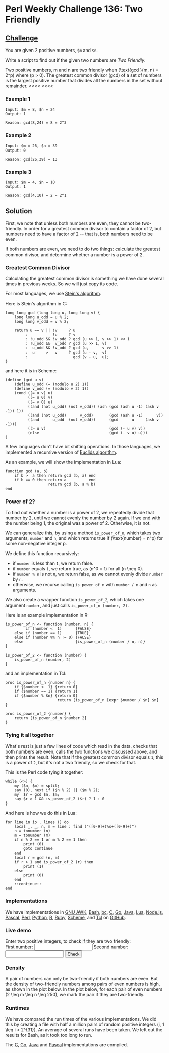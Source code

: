 # Perl Weekly Challenge 136: Two Friendly

## [Challenge][task1]
>>>>
You are given 2 positive numbers, `$m` and `$n`.

Write a script to find out if the given two numbers are *Two Friendly*.

>>>>
Two positive numbers, m and n are two friendly when
\(\text{gcd }(m, n) = 2^p\) where \(p > 0\). The greatest common divisor
(gcd) of a set of numbers is the largest positive number that divides all
the numbers in the set without remainder.
<<<<
<<<<

### Example 1

~~~~
Input: $m = 8, $n = 24
Output: 1

Reason: gcd(8,24) = 8 = 2^3
~~~~

### Example 2

~~~~
Input: $m = 26, $n = 39
Output: 0

Reason: gcd(26,39) = 13
~~~~

### Example 3

~~~~
Input: $m = 4, $n = 10
Output: 1

Reason: gcd(4,10) = 2 = 2^1
~~~~

[task1]: https://theweeklychallenge.org/blog/perl-weekly-challenge-136/#TASK1

## Solution

First, we note that unless both numbers are even, they cannot be
two-friendly. In order for a greatest common divisor to contain
a factor of 2, but numbers need to have a factor of 2 -- that is,
both numbers need to be even.

If both numbers are even, we
need to do two things: calculate the greatest common divisor, and
determine whether a number is a power of 2. 

### Greatest Common Divisor

Calculating the greatest common divisor is something we have done
several times in previous weeks. So we will just copy its code.

For most languages, we use [Stein's algorithm](#wiki:Binary_GCD_algorithm).

Here is Stein's algorithm in C:

~~~~
long long gcd (long long u, long long v) {
    long long u_odd = u % 2;
    long long v_odd = v % 2;

    return u == v || !v     ? u
         :           !u     ? v
         : !u_odd && !v_odd ? gcd (u >> 1, v >> 1) << 1
         : !u_odd &&  v_odd ? gcd (u >> 1, v)
         :  u_odd && !v_odd ? gcd (u,      v >> 1)
         :  u     >   v     ? gcd (u - v,  v)
         :                    gcd (v - u,  u);
}
~~~~

and here it is in Scheme:

~~~~
(define (gcd u v)
    (define u_odd (= (modulo u 2) 1))
    (define v_odd (= (modulo v 2) 1))
    (cond ((= u v) u)
          ((= u 0) v)
          ((= v 0) u)
          ((and (not u_odd) (not v_odd)) (ash (gcd (ash u -1) (ash v -1)) 1))
          ((and (not u_odd)      v_odd)       (gcd (ash u -1)      v))
          ((and      u_odd  (not v_odd))      (gcd      u     (ash v -1)))
          ((> u v)                            (gcd (- u v) v))
          (else                               (gcd (- v u) u)))
)
~~~~

A few languages don't have bit shifting operations. In those languages,
we implemented a recursive version of 
[Euclids algorithm](#wiki:Euclidean_algorithm#Implementations).

As an example, we will show the implementation in Lua:

~~~~
function gcd (a, b)
    if b >  a then return gcd (b, a) end
    if b == 0 then return a          end
                   return gcd (b, a % b)
end
~~~~

### Power of 2?

To find out whether a number is a power of 2, we repeatedly divide
that number by 2, until we cannot evenly the number by 2 again.
If we end with the number being 1, the original was a power of 2.
Otherwise, it is not.

We can generalize this, by using a method `is_power_of_n`, which
takes two arguments, `number` and `n`, and which returns true if
\(\text{number} = n^p\) for some non-negative integer p.

We define this function recursively:

* if `number` is less than `1`, we return false.
* if `number` equals `1`, we return true, as \(n^0 = 1\) for all \(n \neq 0\).
* if `number % n` is not `0`, we return false, as we cannot
  evenly divide `number` by `n`.
* otherwise, we recurse calling `is_power_of_n` with `number / n` and `n`
  as arguments.

We also create a wrapper function `is_power_of_2`, which takes one
argument `number`, and just calls `is_power_of_n (number, 2)`.

Here is an example implementation in R:

~~~~
is_power_of_n <- function (number, n) {
         if (number <  1)      {FALSE}
    else if (number == 1)      {TRUE}
    else if (number %% n != 0) {FALSE}
    else                       {is_power_of_n (number / n, n)}
}

is_power_of_2 <- function (number) {
    is_power_of_n (number, 2)
}
~~~~

and an implementation in Tcl:

~~~~
proc is_power_of_n {number n} {
    if {$number <  1} {return 0}
    if {$number == 1} {return 1}
    if {$number % $n} {return 0}
                       return [is_power_of_n [expr $number / $n] $n]
}

proc is_power_of_2 {number} {
    return [is_power_of_n $number 2]
}
~~~~

### Tying it all together

What's rest is just a few lines of code which read in the data,
checks that both numbers are even, calls the two
functions we discussed above, and then prints the result.
Note that if the
greatest common divisor equals `1`, this is a power of `2`, 
but it's not a two friendly, so we check for that.

This is the Perl code tying it together:

~~~~
while (<>) {
    my ($n, $m) = split;
    say (0), next if ($n % 2) || ($m % 2);
    my  $r = gcd $n, $m;
    say $r > 1 && is_power_of_2 ($r) ? 1 : 0
}
~~~~

And here is how we do this in Lua:

~~~~
for line in io . lines () do
    local _, _, n, m = line : find ("([0-9]+)%s+([0-9]+)")
    n = tonumber (n)
    m = tonumber (m)
    if n % 2 == 1 or m % 2 == 1 then
        print (0)
        goto continue
    end
    local r = gcd (n, m)
    if r > 1 and is_power_of_2 (r) then
        print (1)
    else
        print (0)
    end
    ::continue::
end
~~~~

### Implementations

We have implementations in
[GNU AWK](#github),
[Bash](#github),
[bc](#github),
[C](#github),
[Go](#github),
[Java](#github),
[Lua](#github),
[Node.js](#github),
[Pascal](#github),
[Perl](#github),
[Python](#github),
[R](#github),
[Ruby](#github),
[Scheme](#github), and
[Tcl](#github)
on [GitHub](https://www.github.com).


### Live demo

<div id = "demo">
Enter two positive integers, to check if they are two friendly:<br>
First number: <input type = "number" id = "first" pattern = "^[0-9]+$">
Second number: <input type = "number" id = "second" pattern = "^[0-9]+$">
<button id = "button" onclick = "two_friendly()">Check</button>
<p>
<span id = "result"></span>
</div>


### Density

A pair of numbers can only be two-friendly if both numbers are even.
But the density of two-friendly numbers among pairs of even numbers
is high, as shown in the plot below. In the plot below, for each
pair of even numbers \(2 \leq m \leq n \leq 250\), we mark the pair
if they are two-friendly.

<div>
<canvas id = "twofriendly_scatter")
</div>

### Runtimes

We have compared the run times of the various implementations. We did
this by creating a file with half a million pairs of random positive
integers \(i, 1 \leq i < 2^{31}\). An average of several runs have been
taken. We left out the results for Bash, as it took too long to run.

The [C](#github), [Go](#github), [Java](#github) and [Pascal](#github)
implementations are compiled.

<div>
<canvas id = "runtimes")
</div>

